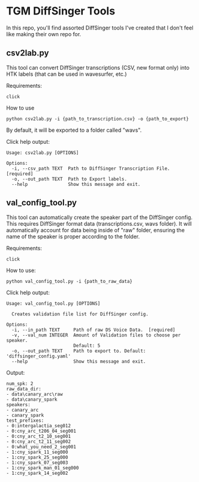 # TGM DiffSinger Tools
In this repo, you'll find assorted DiffSinger tools I've created that I don't feel like making their own repo for.

## csv2lab.py

This tool can convert DiffSinger transcriptions (CSV, new format only) into HTK labels (that can be used in wavesurfer, etc.)

Requirements:

```click```

How to use

```python csv2lab.py -i {path_to_transcription.csv} -o {path_to_export}```

By default, it will be exported to a folder called "wavs".

Click help output:
```
Usage: csv2lab.py [OPTIONS]

Options:
  -i, --csv_path TEXT  Path to DiffSinger Transcription File.  [required]
  -o, --out_path TEXT  Path to Export labels.
  --help               Show this message and exit.
```

## val_config_tool.py

This tool can automatically create the speaker part of the DiffSinger config. This requires DiffSinger format data (transcriptions.csv, wavs folder). It will automatically account for data being inside of "raw" folder, ensuring the name of the speaker is proper according to the folder.

Requirements:

```click```

How to use:

```python val_config_tool.py -i {path_to_raw_data}```

Click help output:
```
Usage: val_config_tool.py [OPTIONS]

  Creates validation file list for DiffSinger config.

Options:
  -i, --in_path TEXT     Path of raw DS Voice Data.  [required]
  -v, --val_num INTEGER  Amount of Validation files to choose per speaker.
                         Default: 5
  -o, --out_path TEXT    Path to export to. Default: 'diffsinger_config.yaml'
  --help                 Show this message and exit.
```

Output:
```
num_spk: 2
raw_data_dir:
- data\canary_arc\raw
- data\canary_spark
speakers:
- canary_arc
- canary_spark
test_prefixes:
- 0:intergalactia_seg012
- 0:cny_arc_t206_04_seg001
- 0:cny_arc_t2_10_seg001
- 0:cny_arc_t2_11_seg002
- 0:what_you_need_2_seg001
- 1:cny_spark_11_seg000
- 1:cny_spark_25_seg000
- 1:cny_spark_07_seg003
- 1:cny_spark_man_01_seg000
- 1:cny_spark_14_seg002
```
